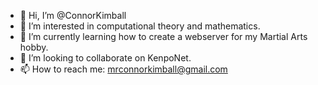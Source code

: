- 👋 Hi, I’m @ConnorKimball
- 👀 I’m interested in computational theory and mathematics.
- 🌱 I’m currently learning how to create a webserver for my Martial Arts hobby.
- 💞️ I’m looking to collaborate on KenpoNet.
- 📫 How to reach me: mrconnorkimball@gmail.com

<!---
ConnorKimball/ConnorKimball is a ✨ special ✨ repository because its `README.md` (this file) appears on your GitHub profile.
You can click the Preview link to take a look at your changes.
--->

